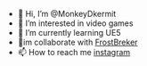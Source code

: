 - 👋 Hi, I’m @MonkeyDkermit
- 👀 I’m interested in video games 
- 🌱 I’m currently learning UE5
- 💞️im collaborate with [FrostBreker](https://github.com/FrostBreker)
- 📫 How to reach me [instagram](https://www.instagram.com/monkey_d.kermit/)

<!---
ShadowBreaker667/ShadowBreaker667 is a ✨ special ✨ repository because its `README.md` (this file) appears on your GitHub profile.
You can click the Preview link to take a look at your changes.
--->

